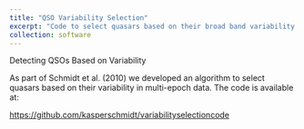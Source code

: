 ```yaml
---
title: "QSO Variability Selection"
excerpt: "Code to select quasars based on their broad band variability signatures"
collection: software
---
```


Detecting QSOs Based on Variability

As part of Schmidt et al. (2010) we developed an algorithm to select quasars based on their variability in multi-epoch data. The code is available at:

https://github.com/kasperschmidt/variabilityselectioncode
